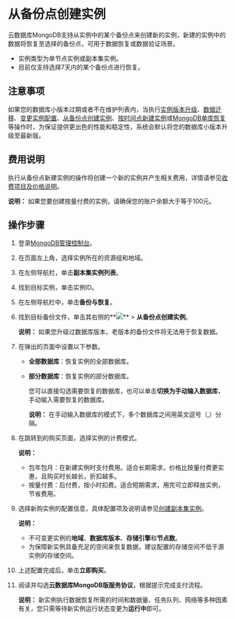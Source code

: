 # 从备份点创建实例

云数据库MongoDB支持从实例中的某个备份点来创建新的实例，新建的实例中的数据将恢复至选择的备份点，可用于数据恢复或数据验证场景。

-   实例类型为单节点实例或副本集实例。
-   目前仅支持选择7天内的某个备份点进行恢复。

## 注意事项

如果您的数据库小版本过期或者不在维护列表内，当执行[实例版本升级](/cn.zh-CN/用户指南/实例管理/数据库升级/升级数据库版本.md)、[数据迁移](/cn.zh-CN/用户指南/数据迁移和同步/MongoDB数据迁移和同步方案概览.md)、[变更实例配置](/cn.zh-CN/用户指南/实例管理/变更实例配置/变更配置方案概览.md)、[从备份点创建实例](/cn.zh-CN/用户指南/数据恢复/从备份点创建实例.md)、[按时间点新建实例](/cn.zh-CN/用户指南/数据恢复/按时间点新建实例.md)或[MongoDB单库恢复](/cn.zh-CN/用户指南/数据恢复/MongoDB单库恢复.md)等操作时，为保证提供更出色的性能和稳定性，系统会默认将您的数据库小版本升级至最新版。

## 费用说明

执行从备份点新建实例的操作将创建一个新的实例并产生相关费用，详情请参见[收费项目及价格说明](/cn.zh-CN/产品定价/收费项目及价格说明.md)。

**说明：** 如果您要创建按量付费的实例，请确保您的账户余额大于等于100元。

## 操作步骤

1.  登录[MongoDB管理控制台](https://mongodb.console.aliyun.com/)。

2.  在页面左上角，选择实例所在的资源组和地域。

3.  在左侧导航栏，单击**副本集实例列表**。

4.  找到目标实例，单击实例ID。

5.  在左侧导航栏中，单击**备份与恢复**。

6.  找到目标备份文件，单击其右侧的**![](https://static-aliyun-doc.oss-accelerate.aliyuncs.com/assets/img/zh-CN/7156819951/p13851.png)** \> **从备份点创建实例**。

    **说明：** 如果您升级过数据库版本，老版本的备份文件将无法用于恢复数据。

7.  在弹出的页面中设置以下参数。

    -   **全部数据库**：恢复实例的全部数据库。
    -   **部分数据库**：恢复实例的部分数据库。

        您可以直接勾选需要恢复的数据库，也可以单击**切换为手动输入数据库**，手动输入需要恢复的数据库。

        **说明：** 在手动输入数据库的模式下，多个数据库之间用英文逗号（,）分隔。

8.  在跳转到的购买页面，选择实例的计费模式。

    **说明：**

    -   包年包月：在新建实例时支付费用。适合长期需求，价格比按量付费更实惠，且购买时长越长，折扣越多。
    -   按量付费：后付费，按小时扣费。适合短期需求，用完可立即释放实例，节省费用。
9.  选择新购实例的配置信息，具体配置项及说明请参见[创建副本集实例](/cn.zh-CN/快速入门/创建实例/创建副本集实例.md)。

    **说明：**

    -   不可变更实例的**地域**、**数据库版本**、**存储引擎**和**节点数**。
    -   为保障新实例具备充足的空间来恢复数据，建议配置的存储空间不低于源实例的存储空间。
10. 上述配置完成后，单击**立即购买**。

11. 阅读并勾选**云数据库MongoDB版服务协议**，根据提示完成支付流程。

    **说明：** 新实例执行数据恢复所需的时间和数据量、任务队列、网络等多种因素有关，您只需等待新实例运行状态变更为**运行中**即可。


